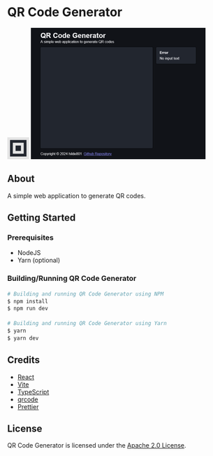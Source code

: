 # QR Code Generator

<img src="./docs/icon.png" alt="Icon" height="50" />
<img src="./docs/screenshot.png" alt="A screenshot of QR Code Generator" height="300" />

## About

A simple web application to generate QR codes.

## Getting Started

### Prerequisites

- NodeJS
- Yarn (optional)

### Building/Running QR Code Generator

```bash
# Building and running QR Code Generator using NPM
$ npm install
$ npm run dev

# Building and running QR Code Generator using Yarn
$ yarn
$ yarn dev
```

## Credits

- [React](https://react.dev)
- [Vite](https://vitejs.dev)
- [TypeScript](https://www.typescriptlang.org)
- [qrcode](https://www.npmjs.com/package/qrcode)
- [Prettier](https://prettier.io)

## License

QR Code Generator is licensed under the [Apache 2.0 License](./LICENSE.txt).
